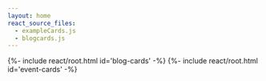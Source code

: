 ```yaml
---
layout: home
react_source_files:
  - exampleCards.js
  - blogcards.js
---
```


<div class="not-prose">
  {%- include react/root.html id='blog-cards' -%}
  {%- include react/root.html id='event-cards' -%}
</div>
